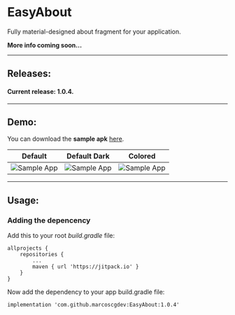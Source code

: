 # EasyAbout
Fully material-designed about fragment for your application.

**More info coming soon...**

---

## Releases:

#### Current release: 1.0.4.

---

## Demo:

You can download the **sample apk** [here](https://github.com/marcoscgdev/Licenser/releases/download/1.0.2/app-debug.apk).

| Default | Default Dark | Colored |
|----------|----------|----------|
| ![Sample App][1] | ![Sample App][2] | ![Sample App][3] |

---

## Usage:

### Adding the depencency

Add this to your root *build.gradle* file:

```
allprojects {
    repositories {
        ...
        maven { url 'https://jitpack.io' }
    }
}
```

Now add the dependency to your app build.gradle file:

```
implementation 'com.github.marcoscgdev:EasyAbout:1.0.4'
```

[1]: https://raw.githubusercontent.com/marcoscgdev/EasyAbout/master/screenshots/1.png
[2]: https://raw.githubusercontent.com/marcoscgdev/EasyAbout/master/screenshots/2.png
[3]: https://raw.githubusercontent.com/marcoscgdev/EasyAbout/master/screenshots/3.png
